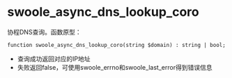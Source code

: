 # swoole_async_dns_lookup_coro
协程DNS查询。函数原型：

~~~
function swoole_async_dns_lookup_coro(string $domain) : string | bool;
~~~
* 查询成功返回对应的IP地址
* 失败返回false，可使用swoole_errno和swoole_last_error得到错误信息